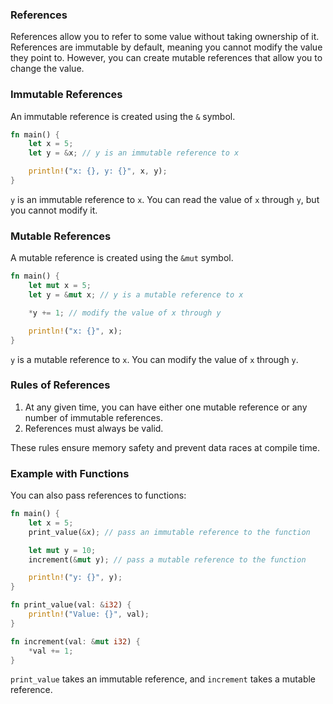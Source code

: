 ### References

References allow you to refer to some value without taking ownership of it. References are immutable by default, meaning you cannot modify the value they point to. However, you can create mutable references that allow you to change the value.

### Immutable References

An immutable reference is created using the `&` symbol.

```rust
fn main() {
    let x = 5;
    let y = &x; // y is an immutable reference to x

    println!("x: {}, y: {}", x, y);
}
```

`y` is an immutable reference to `x`. You can read the value of `x` through `y`, but you cannot modify it.

### Mutable References

A mutable reference is created using the `&mut` symbol.

```rust
fn main() {
    let mut x = 5;
    let y = &mut x; // y is a mutable reference to x

    *y += 1; // modify the value of x through y

    println!("x: {}", x);
}
```

`y` is a mutable reference to `x`. You can modify the value of `x` through `y`.

### Rules of References

1. At any given time, you can have either one mutable reference or any number of immutable references.
2. References must always be valid.

These rules ensure memory safety and prevent data races at compile time.

### Example with Functions

You can also pass references to functions:

```rust
fn main() {
    let x = 5;
    print_value(&x); // pass an immutable reference to the function

    let mut y = 10;
    increment(&mut y); // pass a mutable reference to the function

    println!("y: {}", y);
}

fn print_value(val: &i32) {
    println!("Value: {}", val);
}

fn increment(val: &mut i32) {
    *val += 1;
}
```

`print_value` takes an immutable reference, and `increment` takes a mutable reference.